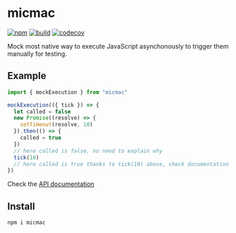 # micmac

[![npm](https://badge.fury.io/js/micmac.svg)](https://badge.fury.io/js/micmac)
[![build](https://travis-ci.org/dmail/micmac.svg?branch=master)](http://travis-ci.org/dmail/micmac)
[![codecov](https://codecov.io/gh/dmail/micmac/branch/master/graph/badge.svg)](https://codecov.io/gh/dmail/micmac)

Mock most native way to execute JavaScript asynchonously to trigger them manually for testing.

## Example

```javascript
import { mockExecution } from "micmac"

mockExecution(({ tick }) => {
  let called = false
  new Promise((resolve) => {
    setTimeout(resolve, 10)
  }).then(() => {
    called = true
  })
  // here called is false, no need to explain why
  tick(10)
  // here called is true thanks to tick(10) above, check documentation to understand why
})
```

Check the [API documentation](./docs/api.md)

## Install

`npm i micmac`
